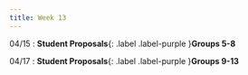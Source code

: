```yaml
---
title: Week 13
---
```

04/15
: **Student Proposals**{: .label .label-purple }**Groups 5-8**

04/17
: **Student Proposals**{: .label .label-purple }**Groups 9-13**